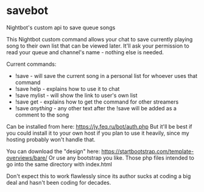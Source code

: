 # savebot
Nightbot's custom api to save queue songs

This Nightbot custom command allows your chat to save currently playing song to their own list that can be viewed later.
It'll ask your permission to read your queue and channel's name - nothing else is needed.

Current commands:
   * !save - will save the current song in a personal list for whoever uses that command
   * !save help - explains how to use it to chat
   * !save mylist - will show the link to user's own list
   * !save get - explains how to get the command for other streamers
   * !save *anything* - any other text after the !save will be added as a comment to the song

Can be installed from here: https://jy.feq.ru/bot/auth.php
But it'll be best if you could install it to your own host if you plan to use it heavily, since my hosting probably won't handle that.

You can download the "design" here: 
https://startbootstrap.com/template-overviews/bare/
Or use any bootstrap you like.
Those php files intended to go into the same directory with index.html

Don't expect this to work flawlessly since its author sucks at coding a big deal and hasn't been coding for decades.

